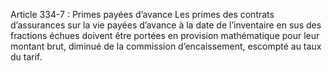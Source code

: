 Article 334-7 : Primes payées d’avance
Les primes des contrats d’assurances sur la vie payées d’avance à la date de l’inventaire en sus des fractions échues doivent être portées en provision mathématique pour leur montant brut, diminué de la commission d’encaissement, escompté au taux du tarif.